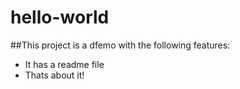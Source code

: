 # hello-world

##This project is a dfemo with the following features:
 - It has a readme file
 - Thats about it!
